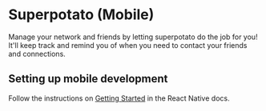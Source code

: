 # Superpotato (Mobile)

Manage your network and friends by letting superpotato do the job for you! It'll keep track and remind you of when you need to contact your friends and connections.

## Setting up mobile development

Follow the instructions on [Getting Started](https://facebook.github.io/react-native/docs/getting-started) in the React Native docs.
